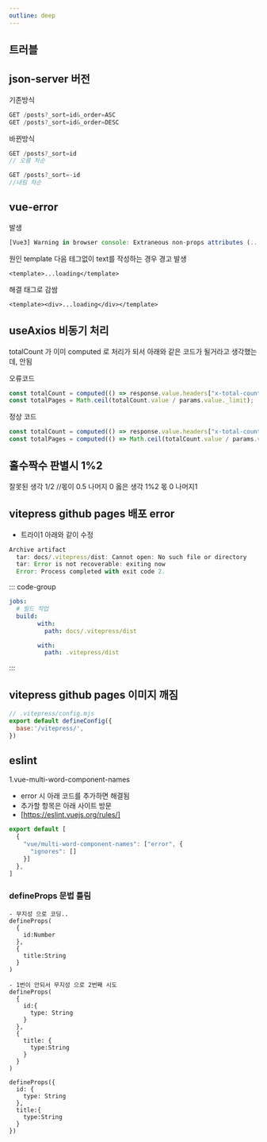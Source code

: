 ```yaml
---
outline: deep
---
```


## 트러블

## json-server 버전

기존방식

```js
GET /posts?_sort=id&_order=ASC
GET /posts?_sort=id&_order=DESC
```

바뀐방식

```js
GET /posts?_sort=id
// 오름 차순

GET /posts?_sort=-id
//내림 차순
```

## vue-error

발생

```js
[Vue3] Warning in browser console: Extraneous non-props attributes (...) were passed to component but could not be automatically inherited because component renders fragment or text root nodes.
```

원인
template 다음 테그없이 text를 작성하는 경우 경고 발생

```vue
<template>...loading</template>
```

해결
태그로 감쌈

```
<template><div>...loading</div></template>
```

## useAxios 비동기 처리

totalCount 가 이미 computed 로 처리가 되서 아래와 같은 코드가 될거라고 생각했는데,
안됨

오류코드

```js
const totalCount = computed(() => response.value.headers["x-total-count"]);
const totalPages = Math.ceil(totalCount.value / params.value._limit);
```

정상 코드

```js
const totalCount = computed(() => response.value.headers["x-total-count"]);
const totalPages = computed(() => Math.ceil(totalCount.value / params.value._limit));
```

## 홀수짝수 판별시 1%2

잘못된 생각
1/2 //몫이 0.5 나머지 0
옳은 생각
1%2 몫 0 나머지1


## vitepress github pages 배포 error

- 트라이1 아래와 같이 수정

```js
Archive artifact
  tar: docs/.vitepress/dist: Cannot open: No such file or directory
  tar: Error is not recoverable: exiting now
  Error: Process completed with exit code 2.
```

::: code-group
```yaml 수정전
jobs:
  # 빌드 작업
  build:   
        with:
          path: docs/.vitepress/dist
```

```yaml 수정후
        with:
          path: .vitepress/dist
```
:::

## vitepress github pages 이미지 깨짐
```js
// .vitepress/config.mjs
export default defineConfig({
  base:'/vitepress/',
})
```


## eslint

1.vue-multi-word-component-names
- error 시 아래 코드를 추가하면 해결됨
- 추가할 항목은 아래 사이트 방문
- [https://eslint.vuejs.org/rules/]

```js
export default [
  {
    "vue/multi-word-component-names": ["error", {
      "ignores": []
    }]
  },
]
```

### defineProps 문법 틀림

```vue [틀린문법1]
- 무지성 으로 코딩..
defineProps(
  {
    id:Number
  },
  {
    title:String
  }
)
```

```vue [틀린문법2]
- 1번이 안되서 무지성 으로 2번째 시도
defineProps(
  {
    id:{
      type: String
    }
  },
  {
    title: {
      type:String
    }
  }
)
```

```vue [옳은 문법]
defineProps({
  id: {
    type: String
  },
  title:{
    type:String
  }
})